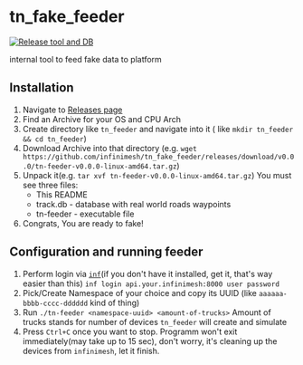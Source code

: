 # tn_fake_feeder

[![Release tool and DB](https://github.com/infinimesh/tn_fake_feeder/actions/workflows/release.yml/badge.svg)](https://github.com/infinimesh/tn_fake_feeder/actions/workflows/release.yml)

internal tool to feed fake data to platform

## Installation

1. Navigate to [Releases page](https://github.com/infinimesh/tn_fake_feeder/releases)
2. Find an Archive for your OS and CPU Arch
3. Create directory like `tn_feeder` and navigate into it ( like `mkdir tn_feeder && cd tn_feeder`)
4. Download Archive into that directory (e.g. `wget https://github.com/infinimesh/tn_fake_feeder/releases/download/v0.0.0/tn-feeder-v0.0.0-linux-amd64.tar.gz`)
5. Unpack it(e.g. `tar xvf tn-feeder-v0.0.0-linux-amd64.tar.gz`)
    You must see three files:
     - This README
     - track.db - database with real world roads waypoints
     - tn-feeder - executable file
6. Congrats, You are ready to fake!

## Configuration and running feeder

1. Perform login via [`inf`](https://github.com/infinimesh/inf)(if you don't have it installed, get it, that's way easier than this)
   `inf login api.your.infinimesh:8000 user password`
2. Pick/Create Namespace of your choice and copy its UUID (like `aaaaaa-bbbb-cccc-dddddd` kind of thing)
3. Run `./tn-feeder <namespace-uuid> <amount-of-trucks>`
    Amount of trucks stands for number of devices `tn_feeder` will create and simulate
4. Press `Ctrl+C` once you want to stop. Programm won't exit immediately(may take up to 15 sec), don't worry, it's cleaning up the devices from `infinimesh`, let it finish.
